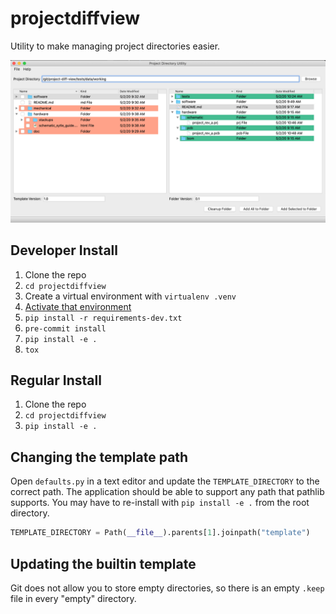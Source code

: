 # projectdiffview

Utility to make managing project directories easier.

![Screenshot](docs/screenshot.png)

## Developer Install

1. Clone the repo
2. `cd projectdiffview`
3. Create a virtual environment with `virtualenv .venv`
4. [Activate that environment](https://virtualenv.pypa.io/en/latest/)
5. `pip install -r requirements-dev.txt`
6. `pre-commit install`
7. `pip install -e .`
8. `tox`

## Regular Install

1. Clone the repo
2. `cd projectdiffview`
3. `pip install -e .`

## Changing the template path

Open `defaults.py` in a text editor and update the `TEMPLATE_DIRECTORY` to the correct path.  The application should be able to support any path that pathlib supports.  You may have to re-install with `pip install -e .` from the root directory.

```python
TEMPLATE_DIRECTORY = Path(__file__).parents[1].joinpath("template")
```

## Updating the builtin template

Git does not allow you to store empty directories, so there is an empty `.keep` file in every "empty" directory.
